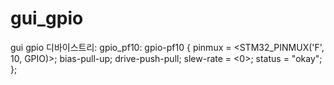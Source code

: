 # gui_gpio
gui gpio
디바이스트리:
        gpio_pf10: gpio-pf10 {
                pinmux = <STM32_PINMUX('F', 10, GPIO)>;
                bias-pull-up;
                drive-push-pull;
                slew-rate = <0>;
                status = "okay";
        };
